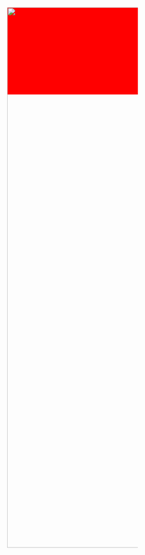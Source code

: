 ---
---

<style>
#chart {
  position: absolute;
  width: 300px;
  height: 200px;
  z-index: 15;
  top: 50%;
  left: 50%;
  margin: -100px 0 0 -150px;
  background: red;
}
      
</style>


<div id="chart">
    <a href="https://plot.ly/~hpsilva/34/" target="_blank" style="display: block; text-align: center;"><img src="https://plot.ly/~hpsilva/34.png" alt="Heatmap for Jaccard-similarity" style="max-width: 100%;width: 1240px;"  width="1240" onerror="this.onerror=null;this.src='https://plot.ly/404.png';" /></a>
    <script data-plotly="hpsilva:34"  src="https://plot.ly/embed.js" async></script>
</body>
